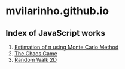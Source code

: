 # mvilarinho.github.io

## Index of JavaScript works

1. [Estimation of π using Monte Carlo Method](http://mvilarinho.github.io/estimationPI)
2. [The Chaos Game](https://mvilarinho.github.io/p5js-chaos-game)
3. [Random Walk 2D](https://mvilarinho.github.io/randomWalk)
